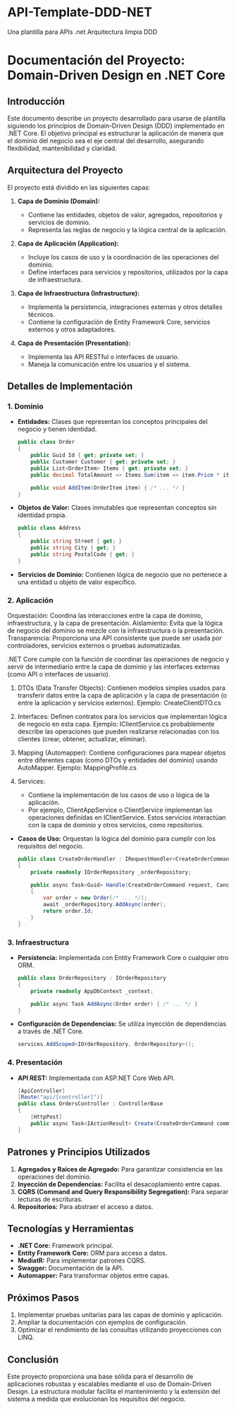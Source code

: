 # API-Template-DDD-NET
Una plantilla para APIs .net Arquitectura limpia DDD

# Documentación del Proyecto: Domain-Driven Design en .NET Core

## Introducción

Este documento describe un proyecto desarrollado para usarse de plantilla siguiendo los principios de Domain-Driven Design (DDD) implementado en .NET Core. El objetivo principal es estructurar la aplicación de manera que el dominio del negocio sea el eje central del desarrollo, asegurando flexibilidad, mantenibilidad y claridad.

## Arquitectura del Proyecto

El proyecto está dividido en las siguientes capas:

1. **Capa de Dominio (Domain):**
   - Contiene las entidades, objetos de valor, agregados, repositorios y servicios de dominio.
   - Representa las reglas de negocio y la lógica central de la aplicación.

2. **Capa de Aplicación (Application):**
   - Incluye los casos de uso y la coordinación de las operaciones del dominio.
   - Define interfaces para servicios y repositorios, utilizados por la capa de infraestructura.

3. **Capa de Infraestructura (Infrastructure):**
   - Implementa la persistencia, integraciones externas y otros detalles técnicos.
   - Contiene la configuración de Entity Framework Core, servicios externos y otros adaptadores.

4. **Capa de Presentación (Presentation):**
   - Implementa las API RESTful o interfaces de usuario.
   - Maneja la comunicación entre los usuarios y el sistema.

## Detalles de Implementación

### 1. Dominio

- **Entidades:** Clases que representan los conceptos principales del negocio y tienen identidad.
  ```csharp
  public class Order
  {
      public Guid Id { get; private set; }
      public Customer Customer { get; private set; }
      public List<OrderItem> Items { get; private set; }
      public decimal TotalAmount => Items.Sum(item => item.Price * item.Quantity);

      public void AddItem(OrderItem item) { /* ... */ }
  }
  ```

- **Objetos de Valor:** Clases inmutables que representan conceptos sin identidad propia.
  ```csharp
  public class Address
  {
      public string Street { get; }
      public string City { get; }
      public string PostalCode { get; }
  }
  ```

- **Servicios de Dominio:** Contienen lógica de negocio que no pertenece a una entidad u objeto de valor específico.

### 2. Aplicación

Orquestación: Coordina las interacciones entre la capa de dominio, infraestructura, y la capa de presentación.
Aislamiento: Evita que la lógica de negocio del dominio se mezcle con la infraestructura o la presentación.
Transparencia: Proporciona una API consistente que puede ser usada por controladores, servicios externos o pruebas automatizadas.

.NET Core cumple con la función de coordinar las operaciones de negocio y servir de intermediario entre la capa de dominio y las interfaces externas (como API o interfaces de usuario).

1. DTOs (Data Transfer Objects):
   Contienen modelos simples usados para transferir datos entre la capa de aplicación y la capa de presentación (o entre la aplicación y servicios externos).
   Ejemplo: CreateClientDTO.cs
        
2. Interfaces:
   Definen contratos para los servicios que implementan lógica de negocio en esta capa.
   Ejemplo: IClientService.cs probablemente describe las operaciones que pueden realizarse relacionadas con los clientes (crear, obtener, actualizar, eliminar).

3. Mapping (Automapper):
   Contiene configuraciones para mapear objetos entre diferentes capas (como DTOs y entidades del dominio) usando AutoMapper.
   Ejemplo: MappingProfile.cs

4. Services:
   - Contiene la implementación de los casos de uso o lógica de la aplicación.
   - Por ejemplo, ClientAppService o ClientService implementan las operaciones definidas en IClientService. Estos servicios interactúan con la capa de dominio y otros servicios, como            repositorios.

   
- **Casos de Uso:** Orquestan la lógica del dominio para cumplir con los requisitos del negocio.
  ```csharp
  public class CreateOrderHandler : IRequestHandler<CreateOrderCommand, Guid>
  {
      private readonly IOrderRepository _orderRepository;

      public async Task<Guid> Handle(CreateOrderCommand request, CancellationToken cancellationToken)
      {
          var order = new Order(/* ... */);
          await _orderRepository.AddAsync(order);
          return order.Id;
      }
  }
  ```

### 3. Infraestructura

- **Persistencia:** Implementada con Entity Framework Core o cualquier otro ORM.
  ```csharp
  public class OrderRepository : IOrderRepository
  {
      private readonly AppDbContext _context;

      public async Task AddAsync(Order order) { /* ... */ }
  }
  ```

- **Configuración de Dependencias:** Se utiliza inyección de dependencias a través de .NET Core.
  ```csharp
  services.AddScoped<IOrderRepository, OrderRepository>();
  ```

### 4. Presentación

- **API REST:** Implementada con ASP.NET Core Web API.
  ```csharp
  [ApiController]
  [Route("api/[controller]")]
  public class OrdersController : ControllerBase
  {
      [HttpPost]
      public async Task<IActionResult> Create(CreateOrderCommand command) { /* ... */ }
  }
  ```

## Patrones y Principios Utilizados

1. **Agregados y Raíces de Agregado:** Para garantizar consistencia en las operaciones del dominio.
2. **Inyección de Dependencias:** Facilita el desacoplamiento entre capas.
3. **CQRS (Command and Query Responsibility Segregation):** Para separar lecturas de escrituras.
4. **Repositorios:** Para abstraer el acceso a datos.

## Tecnologías y Herramientas

- **.NET Core:** Framework principal.
- **Entity Framework Core:** ORM para acceso a datos.
- **MediatR:** Para implementar patrones CQRS.
- **Swagger:** Documentación de la API.
- **Automapper:** Para transformar objetos entre capas.

## Próximos Pasos

1. Implementar pruebas unitarias para las capas de dominio y aplicación.
2. Ampliar la documentación con ejemplos de configuración.
3. Optimizar el rendimiento de las consultas utilizando proyecciones con LINQ.

## Conclusión

Este proyecto proporciona una base sólida para el desarrollo de aplicaciones robustas y escalables mediante el uso de Domain-Driven Design. La estructura modular facilita el mantenimiento y la extensión del sistema a medida que evolucionan los requisitos del negocio.



